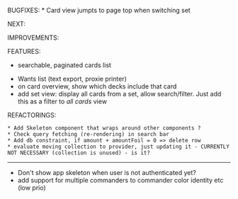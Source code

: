 BUGFIXES: \* Card view jumpts to page top when switching set

NEXT:

IMPROVEMENTS:

FEATURES:

- searchable, paginated cards list

* Wants list (text export, proxie printer)
* on card overview, show which decks include that card
* add set view: display all cards from a set, allow search/filter. Just add this as a filter to _all cards_ view

REFACTORINGS:

    * Add Skeleton component that wraps around other components ?
    * Check query fetching (re-rendering) in search bar
    * Add db constraint, if amount + amountFoil = 0 => delete row
    * evaluate moving collection to provider, just updating it - CURRENTLY NOT NECESSARY (collection is unused) - is it?

---

- Don't show app skeleton when user is not authenticated yet?
- add support for multiple commanders to commander color identity etc (low prio)
